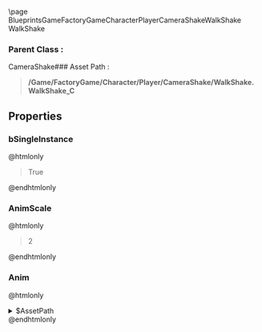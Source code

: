\page BlueprintsGameFactoryGameCharacterPlayerCameraShakeWalkShake WalkShake
### Parent Class :
CameraShake### Asset Path :
<b><blockquote>/Game/FactoryGame/Character/Player/CameraShake/WalkShake.WalkShake_C</blockquote></b>
## Properties

### bSingleInstance
@htmlonly
<blockquote>True</blockquote>
@endhtmlonly

### AnimScale
@htmlonly
<blockquote>2</blockquote>
@endhtmlonly

### Anim
@htmlonly
<details>
 <summary>$AssetPath</summary>
<b><a href="_blueprints_game_factory_game_character_player_camera_shake_run_01__camera_anim.html"><blockquote>Run_01_CameraAnim</blockquote></a></b>
</details>
@endhtmlonly


